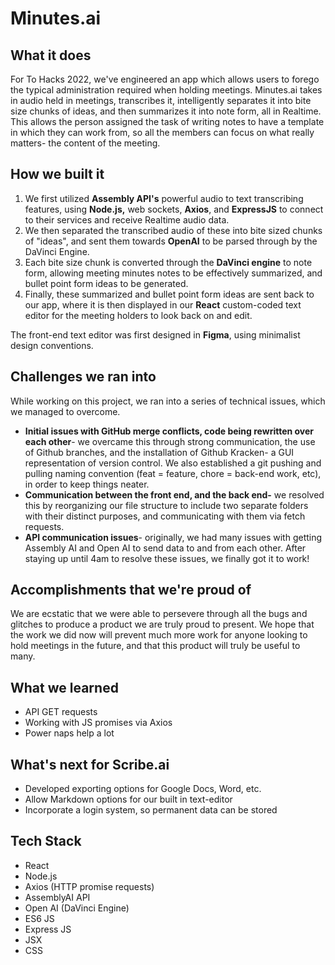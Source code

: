 # Minutes.ai

## What it does

For To Hacks 2022, we've engineered an app which allows users to forego the typical administration required when holding meetings. Minutes.ai takes in audio held in meetings, transcribes it, intelligently separates it into bite size chunks of ideas, and then summarizes it into note form, all in Realtime. This allows the person assigned the task of writing notes to have a template in which they can work from, so all the members can focus on what really matters- the content of the meeting.

## How we built it
1. We first utilized **Assembly API's** powerful audio to text transcribing features, using **Node.js,** web sockets, **Axios**, and **ExpressJS** to connect to their services and receive Realtime audio data.
2. We then separated the transcribed audio of these into bite sized chunks of "ideas", and sent them towards **OpenAI** to be parsed through by the DaVinci Engine.
3. Each bite size chunk is converted through the **DaVinci engine** to note form, allowing meeting minutes notes to be effectively summarized, and bullet point form ideas to be generated.
4. Finally, these summarized and bullet point form ideas are sent back to our app, where it is then displayed in our **React** custom-coded text editor for the meeting holders to look back on and edit.

The front-end text editor was first designed in **Figma**, using minimalist design conventions.

## Challenges we ran into
While working on this project, we ran into a series of technical issues, which we managed to overcome.
* **Initial issues with GitHub merge conflicts, code being rewritten over each other**- we overcame this through strong communication, the use of Github branches, and the installation of Github Kracken- a GUI representation of version control. We also established a git pushing and pulling naming convention (feat = feature, chore = back-end work, etc), in order to keep things neater.
* **Communication between the front end, and the back end-** we resolved this by reorganizing our file structure to include two separate folders with their distinct purposes, and communicating with them via fetch requests.
* **API communication issues**- originally, we had many issues with getting Assembly AI and Open AI to send data to and from each other. After staying up until 4am to resolve these issues, we finally got it to work!

## Accomplishments that we're proud of
We are ecstatic that we were able to persevere through all the bugs and glitches to produce a product we are truly proud to present. We hope that the work we did now will prevent much more work for anyone looking to hold meetings in the future, and that this product will truly be useful to many.

## What we learned
* API GET requests
* Working with JS promises via Axios
*  Power naps help a lot

## What's next for Scribe.ai
* Developed exporting options for Google Docs, Word, etc.
* Allow Markdown options for our built in text-editor
* Incorporate a login system, so permanent data can be stored

## Tech Stack
* React
* Node.js
* Axios (HTTP promise requests)
* AssemblyAI API
* Open AI (DaVinci Engine)
* ES6 JS
* Express JS
* JSX
* CSS
